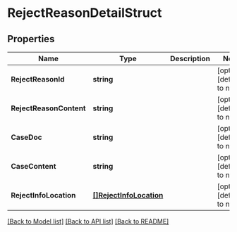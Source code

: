 # RejectReasonDetailStruct

## Properties
Name | Type | Description | Notes
------------ | ------------- | ------------- | -------------
**RejectReasonId** | **string** |  | [optional] [default to null]
**RejectReasonContent** | **string** |  | [optional] [default to null]
**CaseDoc** | **string** |  | [optional] [default to null]
**CaseContent** | **string** |  | [optional] [default to null]
**RejectInfoLocation** | [**[]RejectInfoLocation**](reject_info_location.md) |  | [optional] [default to null]

[[Back to Model list]](../README.md#documentation-for-models) [[Back to API list]](../README.md#documentation-for-api-endpoints) [[Back to README]](../README.md)



